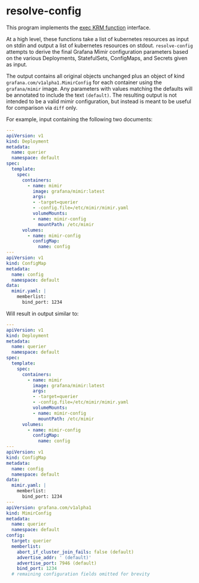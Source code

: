 # resolve-config

This program implements the [exec KRM function](https://kubectl.docs.kubernetes.io/guides/extending_kustomize/exec_krm_functions/) interface.

At a high level, these functions take a list of kubernetes resources as input on stdin and output a list of kubernetes resources on stdout.
`resolve-config` attempts to derive the final Grafana Mimir configuration parameters based on the various Deployments, StatefulSets, ConfigMaps, and Secrets given as input.

The output contains all original objects unchanged plus an object of kind `grafana.com/v1alpha1.MimirConfig` for each container using the `grafana/mimir` image.
Any parameters with values matching the defaults will be annotated to include the text `(default)`.
The resulting output is not intended to be a valid mimir configuration, but instead is meant to be useful for comparison via `diff` only.

For example, input containing the following two documents:

```yaml
---
apiVersion: v1
kind: Deployment
metadata:
  name: querier
  namespace: default
spec:
  template:
    spec:
      containers:
        - name: mimir
          image: grafana/mimir:latest
          args:
          - -target=querier
          - -config.file=/etc/mimir/mimir.yaml
          volumeMounts:
          - name: mimir-config
            mountPath: /etc/mimir
      volumes:
        - name: mimir-config
          configMap:
            name: config
---
apiVersion: v1
kind: ConfigMap
metadata:
  name: config
  namespace: default
data:
  mimir.yaml: |
    memberlist:
      bind_port: 1234
```

Will result in output similar to:

```yaml
---
apiVersion: v1
kind: Deployment
metadata:
  name: querier
  namespace: default
spec:
  template:
    spec:
      containers:
        - name: mimir
          image: grafana/mimir:latest
          args:
          - -target=querier
          - -config.file=/etc/mimir/mimir.yaml
          volumeMounts:
          - name: mimir-config
            mountPath: /etc/mimir
      volumes:
        - name: mimir-config
          configMap:
            name: config
---
apiVersion: v1
kind: ConfigMap
metadata:
  name: config
  namespace: default
data:
  mimir.yaml: |
    memberlist:
      bind_port: 1234
---
apiVersion: grafana.com/v1alpha1
kind: MimirConfig
metadata:
  name: querier
  namespace: default
config:
  target: querier
  memberlist:
    abort_if_cluster_join_fails: false (default)
    advertise_addr: ' (default)'
    advertise_port: 7946 (default)
    bind_port: 1234
  # remaining configuration fields omitted for brevity
```

